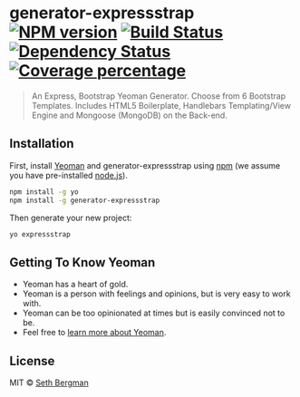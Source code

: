 # generator-expressstrap [![NPM version][npm-image]][npm-url] [![Build Status][travis-image]][travis-url] [![Dependency Status][daviddm-image]][daviddm-url] [![Coverage percentage][coveralls-image]][coveralls-url]
> An Express, Bootstrap Yeoman Generator. Choose from 6 Bootstrap Templates. Includes HTML5 Boilerplate, Handlebars Templating/View Engine and Mongoose (MongoDB) on the Back-end.

## Installation

First, install [Yeoman](http://yeoman.io) and generator-expressstrap using [npm](https://www.npmjs.com/) (we assume you have pre-installed [node.js](https://nodejs.org/)).

```bash
npm install -g yo
npm install -g generator-expressstrap
```

Then generate your new project:

```bash
yo expressstrap
```

## Getting To Know Yeoman

 * Yeoman has a heart of gold.
 * Yeoman is a person with feelings and opinions, but is very easy to work with.
 * Yeoman can be too opinionated at times but is easily convinced not to be.
 * Feel free to [learn more about Yeoman](http://yeoman.io/).

## License

MIT © [Seth Bergman](http://sethbergman.com)


[npm-image]: https://badge.fury.io/js/generator-expressstrap.svg
[npm-url]: https://npmjs.org/package/generator-expressstrap
[travis-image]: https://travis-ci.org/sethbergman/generator-expressstrap.svg?branch=master
[travis-url]: https://travis-ci.org/sethbergman/generator-expressstrap
[daviddm-image]: https://david-dm.org/sethbergman/generator-expressstrap.svg?theme=shields.io
[daviddm-url]: https://david-dm.org/sethbergman/generator-expressstrap
[coveralls-image]: https://coveralls.io/repos/sethbergman/generator-expressstrap/badge.svg
[coveralls-url]: https://coveralls.io/r/sethbergman/generator-expressstrap
